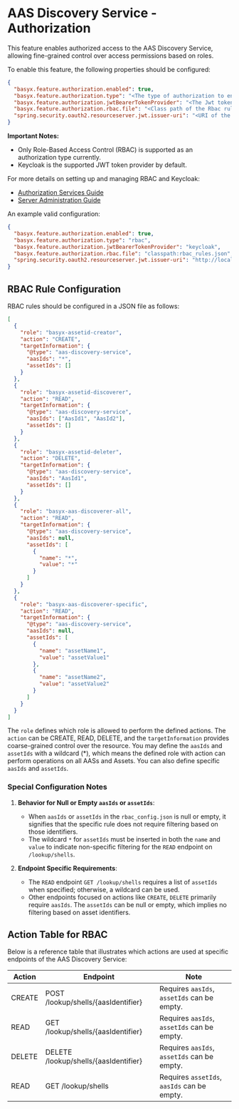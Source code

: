 # AAS Discovery Service - Authorization

This feature enables authorized access to the AAS Discovery Service, allowing fine-grained control over access permissions based on roles.

To enable this feature, the following properties should be configured:

```json
{
  "basyx.feature.authorization.enabled": true,
  "basyx.feature.authorization.type": "<The type of authorization to enable>",
  "basyx.feature.authorization.jwtBearerTokenProvider": "<The Jwt token provider>",
  "basyx.feature.authorization.rbac.file": "<Class path of the Rbac rules file if authorization type is rbac>",
  "spring.security.oauth2.resourceserver.jwt.issuer-uri": "<URI of the resource server>"
}
```

**Important Notes:**

- Only Role-Based Access Control (RBAC) is supported as an authorization type currently.
- Keycloak is the supported JWT token provider by default.

For more details on setting up and managing RBAC and Keycloak:

- [Authorization Services Guide](https://www.keycloak.org/docs/latest/authorization_services/index.html)
- [Server Administration Guide](https://www.keycloak.org/docs/latest/server_admin/#keycloak-features-and-concepts)

An example valid configuration:

```json
{
  "basyx.feature.authorization.enabled": true,
  "basyx.feature.authorization.type": "rbac",
  "basyx.feature.authorization.jwtBearerTokenProvider": "keycloak",
  "basyx.feature.authorization.rbac.file": "classpath:rbac_rules.json",
  "spring.security.oauth2.resourceserver.jwt.issuer-uri": "http://localhost:9096/realms/BaSyx"
}
```

## RBAC Rule Configuration

RBAC rules should be configured in a JSON file as follows:

```json
[
  {
    "role": "basyx-assetid-creator",
    "action": "CREATE",
    "targetInformation": {
      "@type": "aas-discovery-service",
      "aasIds": "*",
      "assetIds": []
    }
  },
  {
    "role": "basyx-assetid-discoverer",
    "action": "READ",
    "targetInformation": {
      "@type": "aas-discovery-service",
      "aasIds": ["AasId1", "AasId2"],
      "assetIds": []
    }
  },
  {
    "role": "basyx-assetid-deleter",
    "action": "DELETE",
    "targetInformation": {
      "@type": "aas-discovery-service",
      "aasIds": "AasId1",
      "assetIds": []
    }
  },
  {
    "role": "basyx-aas-discoverer-all",
    "action": "READ",
    "targetInformation": {
      "@type": "aas-discovery-service",
      "aasIds": null,
      "assetIds": [
        {
          "name": "*",
          "value": "*"
        }
      ]
    }
  },
  {
    "role": "basyx-aas-discoverer-specific",
    "action": "READ",
    "targetInformation": {
      "@type": "aas-discovery-service",
      "aasIds": null,
      "assetIds": [
        {
          "name": "assetName1",
          "value": "assetValue1"
        },
        {
          "name": "assetName2",
          "value": "assetValue2"
        }
      ]
    }
  }
]
```

The `role` defines which role is allowed to perform the defined actions. The `action` can be CREATE, READ, DELETE, and the `targetInformation` provides coarse-grained control over the resource. You may define the `aasIds` and `assetIds` with a wildcard (*), which means the defined role with action can perform operations on all AASs and Assets. You can also define specific `aasIds` and `assetIds`.

### Special Configuration Notes

1. **Behavior for Null or Empty `aasIds` or `assetIds`**:
   - When `aasIds` or `assetIds` in the `rbac_config.json` is null or empty, it signifies that the specific rule does not require filtering based on those identifiers.
   - The wildcard `*` for `assetIds` must be inserted in both the `name` and `value` to indicate non-specific filtering for the `READ` endpoint on `/lookup/shells`.

2. **Endpoint Specific Requirements**:
   - The `READ` endpoint `GET /lookup/shells` requires a list of `assetIds` when specified; otherwise, a wildcard can be used.
   - Other endpoints focused on actions like `CREATE`, `DELETE` primarily require `aasIds`. The `assetIds` can be null or empty, which implies no filtering based on asset identifiers.

## Action Table for RBAC

Below is a reference table that illustrates which actions are used at specific endpoints of the AAS Discovery Service:

| Action  | Endpoint                                | Note                           |
|---------|-----------------------------------------|--------------------------------|
| CREATE  | POST /lookup/shells/{aasIdentifier}     | Requires `aasIds`, `assetIds` can be empty. |
| READ    | GET /lookup/shells/{aasIdentifier}      | Requires `aasIds`, `assetIds` can be empty. |
| DELETE  | DELETE /lookup/shells/{aasIdentifier}   | Requires `aasIds`, `assetIds` can be empty. |
| READ    | GET /lookup/shells                      | Requires `assetIds`, `aasIds` can be empty. |
